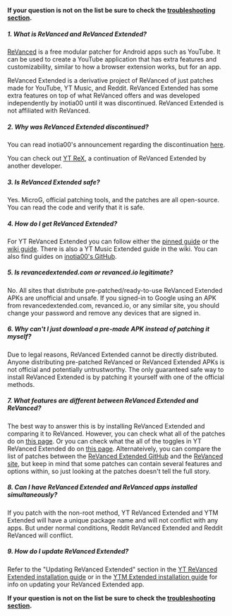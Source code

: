 **If your question is not on the list be sure to check the [troubleshooting section](https://www.reddit.com/r/revancedextended/wiki/troubleshooting/).**



##### **1. What is ReVanced and ReVanced Extended?**

[ReVanced](https://revanced.app/) is a free modular patcher for Android apps such as YouTube. It can be used to create a YouTube application that has extra features and customizability, similar to how a browser extension works, but for an app.

ReVanced Extended is a derivative project of ReVanced of just patches made for YouTube, YT Music, and Reddit. ReVanced Extended has some extra features on top of what ReVanced offers and was developed independently by inotia00 until it was discontinued. ReVanced Extended is not affiliated with ReVanced.



##### **2. Why was ReVanced Extended discontinued?**

You can read inotia00's announcement regarding the discontinuation [here](https://github.com/inotia00/revanced-documentation/wiki/Announcement). 

You can check out [YT ReX](https://github.com/YT-Advanced/revanced-documentation/wiki), a continuation of ReVanced Extended by another developer.



##### **3. Is ReVanced Extended safe?**

Yes. MicroG, official patching tools, and the patches are all open-source. You can read the code and verify that it is safe.



##### **4. How do I get ReVanced Extended?**

For YT ReVanced Extended you can follow either the [pinned guide](https://www.reddit.com/r/revancedextended/comments/12vxggr/revanced_extended_guide_for_beginners/) or the [wiki guide](https://www.reddit.com/r/revancedextended/wiki/guide/). There is also a YT Music Extended guide in the wiki. You can also find guides on [inotia00's GitHub](https://github.com/inotia00/revanced-documentation#revanced-extended-documentation).



##### **5. Is revancedextended.com or revanced.io legitimate?**

No. All sites that distribute pre-patched/ready-to-use ReVanced Extended APKs are unofficial and unsafe. If you signed-in to Google using an APK from revancedextended.com, revanced.io, or any similar site, you should change your password and remove any devices that are signed in.



##### **6. Why can't I just download a pre-made APK instead of patching it myself?**

Due to legal reasons, ReVanced Extended cannot be directly distributed. Anyone distributing pre-patched ReVanced or ReVanced Extended APKs is not official and potentially untrustworthy. The only guaranteed safe way to install ReVanced Extended is by patching it yourself with one of the official methods.



##### **7. What features are different between ReVanced Extended and ReVanced?**

The best way to answer this is by installing ReVanced Extended and comparing it to ReVanced. However, you can check what all of the patches do on [this page](https://github.com/ReVanced-Extended-Community/Patches-Documentation#patches-documentation). Or you can check what the all of the toggles in YT ReVanced Extended do on [this page](https://github.com/kazimmt/RVX-Features#youtube-revanced-extended-features). Alternateively, you can compare the list of patches between the [ReVanced Extended GitHub](https://github.com/inotia00/revanced-patches/tree/revanced-extended#readme) and the [ReVanced site](https://revanced.app/patches?pkg=com.google.android.youtube), but keep in mind that some patches can contain several features and options within, so just looking at the patches doesn't tell the full story.



##### **8. Can I have ReVanced Extended and ReVanced apps installed simultaneously?**

If you patch with the non-root method, YT ReVanced Extended and YTM Extended will have a unique package name and will not conflict with any apps. But under normal conditions, Reddit ReVanced Extended and Reddit ReVanced will conflict.



##### **9. How do I update ReVanced Extended?**

Refer to the "Updating ReVanced Extended" section in the [YT ReVanced Extended installation guide](https://www.reddit.com/r/revancedextended/wiki/yt-guide/#wiki_updating_revanced_extended) or in the [YTM Extended installation guide](https://www.reddit.com/r/revancedextended/wiki/ytm-guide/#wiki_updating_revanced_extended) for info on updating your ReVanced Extended app.



**If your question is not on the list be sure to check the [troubleshooting section](https://www.reddit.com/r/revancedextended/wiki/troubleshooting/).**